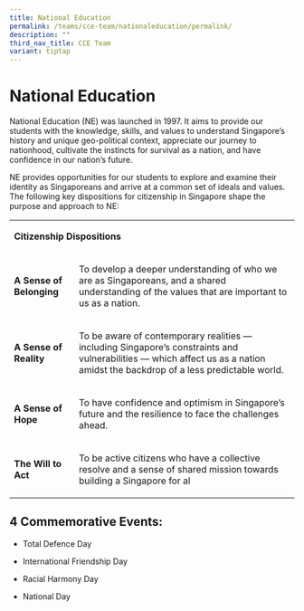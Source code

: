 ```yaml
---
title: National Education
permalink: /teams/cce-team/nationaleducation/permalink/
description: ""
third_nav_title: CCE Team
variant: tiptap
---
```

<h1>National Education</h1><p>National Education (NE) was launched in 1997. It aims to provide our students with the knowledge, skills, and values to understand Singapore’s history and unique geo-political context, appreciate our journey to nationhood, cultivate the instincts for survival as a nation, and have confidence in our nation’s future.</p><p>NE provides opportunities for our students to explore and examine their identity as Singaporeans and arrive at a common set of ideals and values. The following key dispositions for citizenship in Singapore shape the purpose and approach to NE:</p><table><tbody><tr><td rowspan="1" colspan="2"><p><strong>Citizenship Dispositions</strong></p></td></tr><tr><td rowspan="1" colspan="1"><p><strong>A Sense of Belonging</strong></p></td><td rowspan="1" colspan="1"><p>To develop a deeper understanding of who we are as Singaporeans, and a shared understanding of the values that are important to us as a nation.</p></td></tr><tr><td rowspan="1" colspan="1"><p><strong>A Sense of Reality</strong></p></td><td rowspan="1" colspan="1"><p>To be aware of contemporary realities — including Singapore’s constraints and vulnerabilities — which affect us as a nation amidst the backdrop of a less predictable world.</p></td></tr><tr><td rowspan="1" colspan="1"><p><strong>A Sense of Hope</strong></p></td><td rowspan="1" colspan="1"><p>To have confidence and optimism in Singapore’s future and the resilience to face the challenges ahead.</p></td></tr><tr><td rowspan="1" colspan="1"><p><strong>The Will to Act</strong></p></td><td rowspan="1" colspan="1"><p>To be active citizens who have a collective resolve and a sense of shared mission towards building a Singapore for al</p></td></tr></tbody></table><h2>4 Commemorative Events:</h2><ul data-tight="true" class="tight"><li><p>Total Defence Day</p></li><li><p>International Friendship Day</p></li><li><p>Racial Harmony Day</p></li><li><p>National Day</p></li></ul><p></p>